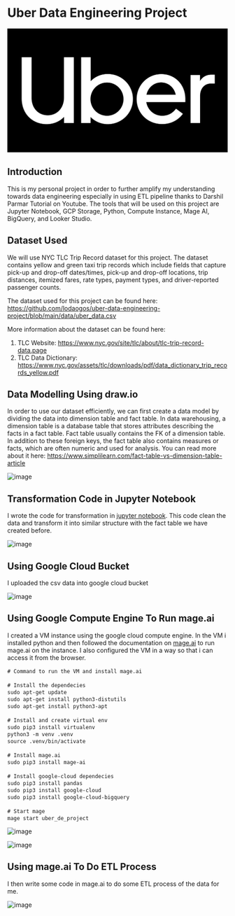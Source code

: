 # Uber Data Engineering Project

![Uber Logo](./assets/uber%20logo.jpg)

## Introduction

This is my personal project in order to further amplify my understanding towards data engineering especially in using ETL pipeline thanks to 
Darshil Parmar Tutorial on Youtube. The tools that will be used on this project are Jupyter Notebook, GCP Storage, Python, Compute Instance, Mage AI, BigQuery, and Looker Studio.

## Dataset Used

We will use NYC TLC Trip Record dataset for this project. The dataset contains yellow and green taxi trip records which include fields that capture pick-up and drop-off dates/times, pick-up and drop-off locations, trip distances, itemized fares, rate types, payment types, and driver-reported passenger counts.

The dataset used for this project can be found here: https://github.com/lodaogos/uber-data-engineering-project/blob/main/data/uber_data.csv

More information about the dataset can be found here:
1. TLC Website: https://www.nyc.gov/site/tlc/about/tlc-trip-record-data.page
2. TLC Data Dictionary: https://www.nyc.gov/assets/tlc/downloads/pdf/data_dictionary_trip_records_yellow.pdf

## Data Modelling Using draw.io
In order to use our dataset efficiently, we can first create a data model by dividing the data into dimension table and fact table. In data warehousing, a dimension table is a database table that stores attributes describing the facts in a fact table. Fact table usually contains the FK of a dimension table. In addition to these foreign keys, the fact table also contains measures or facts, which are often numeric and used for analysis. You can read more about it here: https://www.simplilearn.com/fact-table-vs-dimension-table-article

![image](https://github.com/user-attachments/assets/30ad8e50-a778-45c1-92b8-5b037d214470)

## Transformation Code in Jupyter Notebook
I wrote the code for transformation in [jupyter notebook](https://github.com/lodaogos/uber-data-engineering-project/blob/main/uber_transform.ipynb). This code clean the data and transform it into similar structure with the fact table we have created before.

![image](https://github.com/user-attachments/assets/166e3c59-e176-4c06-869f-29996ec65ff3)

## Using Google Cloud Bucket
I uploaded the csv data into google cloud bucket

![image](https://github.com/user-attachments/assets/a5bab96d-ab78-44ad-8e98-c058d73fe1fb)

## Using Google Compute Engine To Run mage.ai
I created a VM instance using the google cloud compute engine. In the VM i installed python and then followed the documentation on [mage.ai](https://github.com/mage-ai/mage-ai?tab=readme-ov-file#%EF%B8%8F-quick-start) to run mage.ai on the instance. I also configured the VM in a way so that i can access it from the browser.

```
# Command to run the VM and install mage.ai

# Install the dependecies
sudo apt-get update
sudo apt-get install python3-distutils
sudo apt-get install python3-apt

# Install and create virtual env
sudo pip3 install virtualenv
python3 -m venv .venv
source .venv/bin/activate

# Install mage.ai
sudo pip3 install mage-ai

# Install google-cloud dependecies
sudo pip3 install pandas
sudo pip3 install google-cloud
sudo pip3 install google-cloud-bigquery

# Start mage
mage start uber_de_project
```

![image](https://github.com/user-attachments/assets/f50abf24-56d2-4d69-9b7a-61f63a7d49ad)

![image](https://github.com/user-attachments/assets/ad125b29-11e4-480e-92a1-5b96d33c42d1)


## Using mage.ai To Do ETL Process
I then write some code in mage.ai to do some ETL process of the data for me.

![image](https://github.com/user-attachments/assets/76482412-505a-4d19-8ace-984b3eb9dfac)









